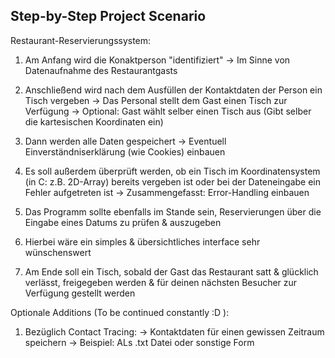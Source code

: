 ## Step-by-Step Project Scenario

Restaurant-Reservierungssystem: 

1. Am Anfang wird die Konaktperson "identifiziert"
-> Im Sinne von Datenaufnahme des Restaurantgasts

2. Anschließend wird nach dem Ausfüllen der Kontaktdaten der Person ein Tisch vergeben
-> Das Personal stellt dem Gast einen Tisch zur Verfügung 
-> Optional: Gast wählt selber einen Tisch aus (Gibt selber die kartesischen Koordinaten ein)

3. Dann werden alle Daten gespeichert
-> Eventuell Einverständniserklärung (wie Cookies) einbauen

4. Es soll außerdem überprüft werden, ob ein Tisch im Koordinatensystem (in C: z.B. 2D-Array) bereits vergeben ist oder bei der Dateneingabe ein Fehler aufgetreten ist
-> Zusammengefasst: Error-Handling einbauen

5. Das Programm sollte ebenfalls im Stande sein, Reservierungen über die Eingabe eines Datums zu prüfen & auszugeben

6. Hierbei wäre ein simples & übersichtliches interface sehr wünschenswert

7. Am Ende soll ein Tisch, sobald der Gast das Restaurant satt & glücklich verlässt, freigegeben werden & für deinen nächsten Besucher zur Verfügung gestellt werden 

Optionale Additions (To be continued constantly :D ): 

1.  Bezüglich Contact Tracing: 
-> Kontaktdaten für einen gewissen Zeitraum speichern
-> Beispiel: ALs .txt Datei oder sonstige Form


